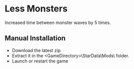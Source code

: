 # Less Monsters

Increased time between monster waves by 5 times.

## Manual Installation
- Download the latest zip
- Extract it in the \<GameDirectory\>\StarData\Mods\ folder.
- Launch or restart the game